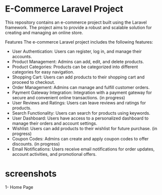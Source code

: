 # E-Commerce Laravel Project
This repository contains an e-commerce project built using the Laravel framework. The project aims to provide a robust and scalable solution for creating and managing an online store.

Features
The e-commerce Laravel project includes the following features:

- User Authentication: Users can register, log in, and manage their accounts.
- Product Management: Admins can add, edit, and delete products.
- Product Categories: Products can be categorized into different categories for easy navigation.
- Shopping Cart: Users can add products to their shopping cart and proceed to checkout.
- Order Management: Admins can manage and fulfill customer orders.
- Payment Gateway Integration: Integration with a payment gateway for secure and convenient online transactions. (in progress)
- User Reviews and Ratings: Users can leave reviews and ratings for products.
- Search Functionality: Users can search for products using keywords.
- User Dashboard: Users have access to a personalized dashboard to manage their orders and account settings.
- Wishlist: Users can add products to their wishlist for future purchase. (in progress)
- Coupon Codes: Admins can create and apply coupon codes to offer discounts. (in progress)
- Email Notifications: Users receive email notifications for order updates, account activities, and promotional offers.


# screenshots 
1- Home Page 




